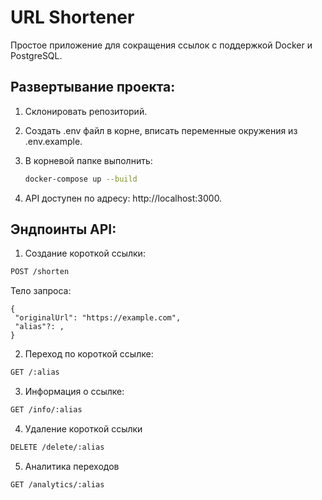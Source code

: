 # URL Shortener

Простое приложение для сокращения ссылок с поддержкой Docker и PostgreSQL.

## Развертывание проекта:

1. Склонировать репозиторий.

2. Создать .env файл в корне, вписать переменные окружения из .env.example.

3. В корневой папке выполнить:

   ```bash
   docker-compose up --build
   ```

4. API доступен по адресу: http://localhost:3000.

## Эндпоинты API:

   1. Создание короткой ссылки:

   ```bash
   POST /shorten
   ```
   Тело запроса:
   ```
   {
    "originalUrl": "https://example.com",
    "alias"?: , 
   }
   ```

   2. Переход по короткой ссылке:

   ```bash
   GET /:alias
   ```

   3. Информация о ссылке:

   ```bash
   GET /info/:alias
   ```

   4. Удаление короткой ссылки

   ```bash
   DELETE /delete/:alias
   ```

   5. Аналитика переходов

   ```bash
   GET /analytics/:alias
   ```
